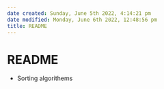 ```yaml
---
date created: Sunday, June 5th 2022, 4:14:21 pm
date modified: Monday, June 6th 2022, 12:48:56 pm
title: README
---
```


# README

- Sorting algorithems
